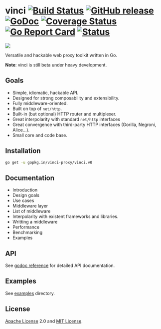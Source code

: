 # vinci [![Build Status](https://travis-ci.org/vinci-proxy/vinci.png)](https://travis-ci.org/vinci-proxy/vinci) [![GitHub release](https://img.shields.io/badge/version-0.1.0-orange.svg?style=flat)](https://github.com/vinci-proxy/vinci/releases) [![GoDoc](https://godoc.org/github.com/vinci-proxy/vinci?status.svg)](https://godoc.org/github.com/vinci-proxy/vinci) [![Coverage Status](https://coveralls.io/repos/github/vinci-proxy/vinci/badge.svg?branch=master)](https://coveralls.io/github/vinci-proxy/vinci?branch=master) [![Go Report Card](https://goreportcard.com/badge/github.com/vinci-proxy/vinci)](https://goreportcard.com/report/github.com/vinci-proxy/vinci) [![Status](https://img.shields.io/badge/status-beta-blue.svg)](#)

<img src="http://vinci-proxy.github.io/public/images/large.png" />

Versatile and hackable web proxy toolkit written in Go.

**Note**: vinci is still beta under heavy development.

## Goals

- Simple, idiomatic, hackable API.
- Designed for strong composability and extensibility.
- Fully middleware-oriented.
- Built on top of `net/http`.
- Built-in (but optional) HTTP router and multiplexer.
- Great interpolarity with standard `net/http` interfaces
- Great convergence with third-party HTTP interfaces (Gorilla, Negroni, Alice...).
- Small core and code base.

## Installation

```bash
go get -u gopkg.in/vinci-proxy/vinci.v0
```

## Documentation

- Introduction
- Design goals
- Use cases
- Middleware layer
- List of middleware
- Interpolarity with existent frameworks and libraries.
- Writting a middleware
- Performance
- Benchmarking
- Examples

## API

See [godoc reference](https://godoc.org/github.com/vinci-proxy/vinci) for detailed API documentation.

## Examples

See [examples](https://github.com/vinci-proxy/vinci/tree/master/_examples) directory.

## License

[Apache License](https://opensource.org/licenses/Apache-2.0) 2.0 and [MIT License](https://opensource.org/licenses/MIT).
